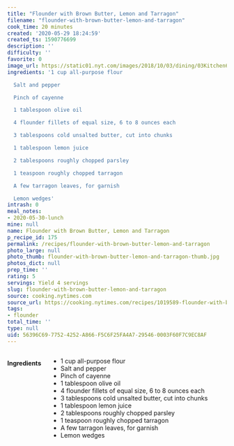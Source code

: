 ```yaml
---
title: "Flounder with Brown Butter, Lemon and Tarragon"
filename: "flounder-with-brown-butter-lemon-and-tarragon"
cook_time: 20 minutes
created: '2020-05-29 18:24:59'
created_ts: 1590776699
description: ''
difficulty: ''
favorite: 0
image_url: https://static01.nyt.com/images/2018/10/03/dining/03Kitchen6/merlin_143113239_d14b7e5d-2294-4874-8159-76627dc777c2-articleLarge.jpg
ingredients: '1 cup all-purpose flour

  Salt and pepper

  Pinch of cayenne

  1 tablespoon olive oil

  4 flounder fillets of equal size, 6 to 8 ounces each

  3 tablespoons cold unsalted butter, cut into chunks

  1 tablespoon lemon juice

  2 tablespoons roughly chopped parsley

  1 teaspoon roughly chopped tarragon

  A few tarragon leaves, for garnish

  Lemon wedges'
intrash: 0
meal_notes:
- 2020-05-30-lunch
mine: null
name: Flounder with Brown Butter, Lemon and Tarragon
p_recipe_id: 175
permalink: /recipes/flounder-with-brown-butter-lemon-and-tarragon
photo_large: null
photo_thumb: flounder-with-brown-butter-lemon-and-tarragon-thumb.jpg
photos_dict: null
prep_time: ''
rating: 5
servings: Yield 4 servings
slug: flounder-with-brown-butter-lemon-and-tarragon
source: cooking.nytimes.com
source_url: https://cooking.nytimes.com/recipes/1019589-flounder-with-brown-butter-lemon-and-tarragon?gclid=CjwKCAjw5cL2BRASEiwAENqAPoA0w_Lb4REkwI1qmcOvL4ID20NffmZe66F-5DY51zgG0akHN8jgGxoCWDcQAvD_BwE&gclsrc=aw.ds
tags:
- flounder
total_time: ''
type: null
uid: 56396C69-7752-4252-A866-F5C6F25FA4A7-29546-0003F60F7C9EC8AF
---
```

<div class="large-8 medium-7 columns" id="writeup">	</div><!-- #writeup -->
</div><!-- #row-one -->
<div class="row" id="row-two">	<div class="medium-4 small-5 columns" id="ingredients"><h4>Ingredients</h4><div class="box box-ingredients content"><ul>
<li>1 cup all-purpose flour</li>
<li>Salt and pepper</li>
<li>Pinch of cayenne</li>
<li>1 tablespoon olive oil</li>
<li>4 flounder fillets of equal size, 6 to 8 ounces each</li>
<li>3 tablespoons cold unsalted butter, cut into chunks</li>
<li>1 tablespoon lemon juice</li>
<li>2 tablespoons roughly chopped parsley</li>
<li>1 teaspoon roughly chopped tarragon</li>
<li>A few tarragon leaves, for garnish</li>
<li>Lemon wedges</li>
</ul>
</div>	</div>	<div class="medium-6 small-7 columns" id="directions">	</div>